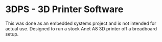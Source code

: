 # 3DPS - 3D Printer Software

This was done as an embedded systems project and is not intended for actual use. Designed to run a stock Anet A8 3D
printer off a breadboard setup.
